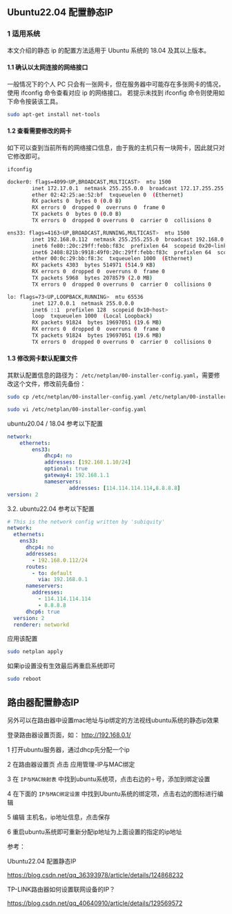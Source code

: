 ## Ubuntu22.04 配置静态IP

### 1 适用系统

本文介绍的静态 ip 的配置方法适用于 Ubuntu 系统的 18.04 及其以上版本。

#### 1.1 确认以太网连接的网络接口

一般情况下的个人 PC 只会有一张网卡，但在服务器中可能存在多张网卡的情况，使用 ifconfig 命令查看对应 ip 的网络接口。
若提示未找到 ifconfig 命令则使用如下命令按装该工具。

```bash
sudo apt-get install net-tools
```

#### 1.2 查看需要修改的网卡

如下可以查到当前所有的网络接口信息，由于我的主机只有一块网卡，因此就只对它修改即可。

```bash
ifconfig
```

```bash
docker0: flags=4099<UP,BROADCAST,MULTICAST>  mtu 1500
        inet 172.17.0.1  netmask 255.255.0.0  broadcast 172.17.255.255
        ether 02:42:25:ae:52:bf  txqueuelen 0  (Ethernet)
        RX packets 0  bytes 0 (0.0 B)
        RX errors 0  dropped 0  overruns 0  frame 0
        TX packets 0  bytes 0 (0.0 B)
        TX errors 0  dropped 0 overruns 0  carrier 0  collisions 0

ens33: flags=4163<UP,BROADCAST,RUNNING,MULTICAST>  mtu 1500
        inet 192.168.0.112  netmask 255.255.255.0  broadcast 192.168.0.255
        inet6 fe80::20c:29ff:febb:f83c  prefixlen 64  scopeid 0x20<link>
        inet6 2408:821b:9918:49f0:20c:29ff:febb:f83c  prefixlen 64  scopeid 0x0<global>
        ether 00:0c:29:bb:f8:3c  txqueuelen 1000  (Ethernet)
        RX packets 4303  bytes 514971 (514.9 KB)
        RX errors 0  dropped 0  overruns 0  frame 0
        TX packets 5968  bytes 2078579 (2.0 MB)
        TX errors 0  dropped 0 overruns 0  carrier 0  collisions 0

lo: flags=73<UP,LOOPBACK,RUNNING>  mtu 65536
        inet 127.0.0.1  netmask 255.0.0.0
        inet6 ::1  prefixlen 128  scopeid 0x10<host>
        loop  txqueuelen 1000  (Local Loopback)
        RX packets 91824  bytes 19697051 (19.6 MB)
        RX errors 0  dropped 0  overruns 0  frame 0
        TX packets 91824  bytes 19697051 (19.6 MB)
        TX errors 0  dropped 0 overruns 0  carrier 0  collisions 0
```



#### 1.3 修改网卡默认配置文件

其默认配置信息的路径为： `/etc/netplan/00-installer-config.yaml`，需要修改这个文件，修改前先备份：

```bash
sudo cp /etc/netplan/00-installer-config.yaml /etc/netplan/00-installer-config.yaml.bak
```

```bash
sudo vi /etc/netplan/00-installer-config.yaml
```



ubuntu20.04 / 18.04 参考以下配置

```yaml
network:
    ethernets:
        ens33:
            dhcp4: no
            addresses: [192.168.1.10/24]
            optional: true
            gateway4: 192.168.1.1
            nameservers:
                    addresses: [114.114.114.114,8.8.8.8]
version: 2
```



3.2. ubuntu22.04 参考以下配置

```yaml
# This is the network config written by 'subiquity'
network:
  ethernets:
    ens33:
      dhcp4: no
      addresses:
        - 192.168.0.112/24
      routes:
        - to: default
          via: 192.168.0.1
      nameservers:
        addresses:
          - 114.114.114.114
          - 8.8.8.8
      dhcp6: true
  version: 2
  renderer: networkd
```



应用该配置

```bash
sudo netplan apply
```

如果ip设置没有生效最后再重启系统即可

```bash
sudo reboot
```





## 路由器配置静态IP

另外可以在路由器中设置mac地址与ip绑定的方法视线ubuntu系统的静态ip效果

登录路由器设置页面，如： http://192.168.0.1/

1 打开ubuntu服务器，通过dhcp先分配一个ip

2 在路由器设置页 点击 应用管理-IP与MAC绑定

3 在 `IP与MAC映射表` 中找到ubuntu系统项，点击右边的`＋`号，添加到绑定设置

4 在下面的 `IP与MAC绑定设置` 中找到Ubuntu系统的绑定项，点击右边的图标进行编辑

5 编辑 主机名，ip地址信息，点击保存

6 重启ubuntu系统即可重新分配ip地址为上面设置的指定的ip地址





参考：

Ubuntu22.04 配置静态IP 

https://blog.csdn.net/qq_36393978/article/details/124868232



TP-LINK路由器如何设置联网设备的IP？ 

https://blog.csdn.net/qq_40640910/article/details/129569572